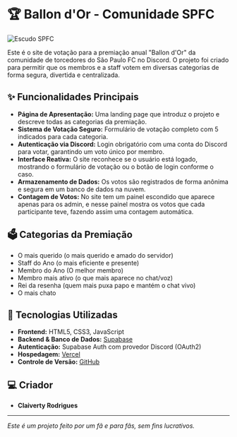 # 🏆 Ballon d'Or - Comunidade SPFC

![Escudo SPFC](https://upload.wikimedia.org/wikipedia/commons/thumb/6/6f/Brasao_do_Sao_Paulo_Futebol_Clube.svg/200px-Brasao_do_Sao_Paulo_Futebol_Clube.svg.png)

Este é o site de votação para a premiação anual "Ballon d'Or" da comunidade de torcedores do São Paulo FC no Discord. O projeto foi criado para permitir que os membros e a staff votem em diversas categorias de forma segura, divertida e centralizada.

## ✨ Funcionalidades Principais

* **Página de Apresentação:** Uma landing page que introduz o projeto e descreve todas as categorias da premiação.
* **Sistema de Votação Seguro:** Formulário de votação completo com 5 indicados para cada categoria.
* **Autenticação via Discord:** Login obrigatório com uma conta do Discord para votar, garantindo um voto único por membro.
* **Interface Reativa:** O site reconhece se o usuário está logado, mostrando o formulário de votação ou o botão de login conforme o caso.
* **Armazenamento de Dados:** Os votos são registrados de forma anônima e segura em um banco de dados na nuvem.
* **Contagem de Votos:** No site tem um painel escondido que aparece apenas para os admin, e nesse painel mostra os votos que cada participante teve, fazendo assim uma contagem automática.

## 🗳️ Categorias da Premiação

-   O mais querido (o mais querido e amado do servidor)
-   Staff do Ano (o mais eficiente e presente)
-   Membro do Ano (O melhor membro)
-   Membro mais ativo (o que mais aparece no chat/voz)
-   Rei da resenha (quem mais puxa papo e mantém o chat vivo)
-   O mais chato

## 🚀 Tecnologias Utilizadas

* **Frontend:** HTML5, CSS3, JavaScript
* **Backend & Banco de Dados:** [Supabase](https://supabase.com/)
* **Autenticação:** Supabase Auth com provedor Discord (OAuth2)
* **Hospedagem:** [Vercel](https://vercel.com/)
* **Controle de Versão:** [GitHub](https://github.com/)

## 💻 Criador

* **Claiverty Rodrigues**

---
*Este é um projeto feito por um fã e para fãs, sem fins lucrativos.*
